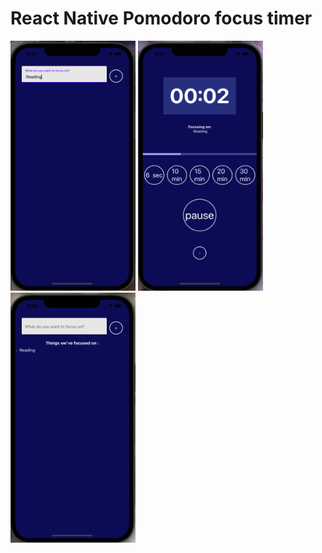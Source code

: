 # React Native Pomodoro focus timer

<img src="./imgs/img1.png" width="200" height="400">
<img src="./imgs/img2.png" width="200" height="400">
<img src="./imgs/img3.png" width="200" height="400">
